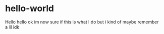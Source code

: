 # hello-world

Hello hello ok im now sure if this is what I do but i kind of maybe remember a lil idk

